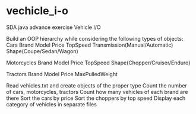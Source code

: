 # vechicle_i-o
SDA java advance exercise Vehicle I/O


Build an OOP hierarchy while considering the following types of objects:
Cars
    Brand
    Model
    Price
    TopSpeed
    Transmission(Manual/Automatic)
    Shape(Coupe/Sedan/Wagon)

Motorcycles 
    Brand
    Model
    Price
    TopSpeed
    Shape(Chopper/Cruiser/Enduro)
    
Tractors
    Brand
    Model
    Price
    MaxPulledWeight

Read vehicles.txt and create objects of the proper type
Count the number of cars, motorcycles, tractors
Count how many vehicles of each brand are there
Sort the cars by price
Sort the choppers by top speed
Display each category of vehicles in separate files
